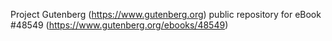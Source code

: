 Project Gutenberg (https://www.gutenberg.org) public repository for eBook #48549 (https://www.gutenberg.org/ebooks/48549)

